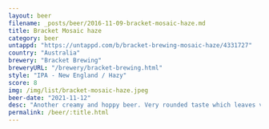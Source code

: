 ```yaml
---
layout: beer
filename: _posts/beer/2016-11-09-bracket-mosaic-haze.md
title: Bracket Mosaic haze
category: beer
untappd: "https://untappd.com/b/bracket-brewing-mosaic-haze/4331727"
country: "Australia"
brewery: "Bracket Brewing"
breweryURL: "/brewery/bracket-brewing.html"
style: "IPA - New England / Hazy"
score: 8
img: /img/list/bracket-mosaic-haze.jpeg
beer-date: "2021-11-12"
desc: "Another creamy and hoppy beer. Very rounded taste which leaves very little afterwards"
permalink: /beer/:title.html
---
```

